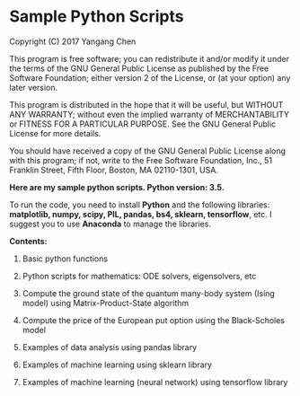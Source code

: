 # Sample Python Scripts

Copyright (C) 2017  Yangang Chen

This program is free software; you can redistribute it and/or
modify it under the terms of the GNU General Public License
as published by the Free Software Foundation; either version 2
of the License, or (at your option) any later version.

This program is distributed in the hope that it will be useful,
but WITHOUT ANY WARRANTY; without even the implied warranty of
MERCHANTABILITY or FITNESS FOR A PARTICULAR PURPOSE.  See the
GNU General Public License for more details.

You should have received a copy of the GNU General Public License
along with this program; if not, write to the Free Software
Foundation, Inc., 51 Franklin Street, Fifth Floor, Boston, MA  02110-1301, USA.

**Here are my sample python scripts. Python version: 3.5.**

To run the code, you need to install **Python** and the following libraries: **matplotlib, numpy, scipy, PIL, pandas, bs4, sklearn, tensorflow**, etc. I suggest you to use **Anaconda** to manage the libraries.

**Contents:**

1. Basic python functions

2. Python scripts for mathematics: ODE solvers, eigensolvers, etc

3. Compute the ground state of the quantum many-body system (Ising model) using Matrix-Product-State algorithm

4. Compute the price of the European put option using the Black-Scholes model

5. Examples of data analysis using pandas library

6. Examples of machine learning using sklearn library

7. Examples of machine learning (neural network) using tensorflow library
